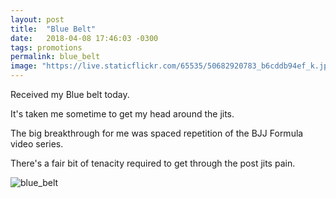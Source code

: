 ```yaml
---
layout: post
title:  "Blue Belt"
date:   2018-04-08 17:46:03 -0300
tags: promotions
permalink: blue_belt
image: "https://live.staticflickr.com/65535/50682920783_b6cddb94ef_k.jpg"
---
```


Received my Blue belt today.

It's taken me sometime to get my head around the jits.

The big breakthrough for me was spaced repetition of the BJJ Formula video series.

There's a fair bit of tenacity required to get through the post jits pain.

<div class="col my-auto">
   <img class="img-fluid rounded mx-auto d-block" src="https://live.staticflickr.com/65535/50682920783_b6cddb94ef_k.jpg" alt='blue_belt'>
</div>
